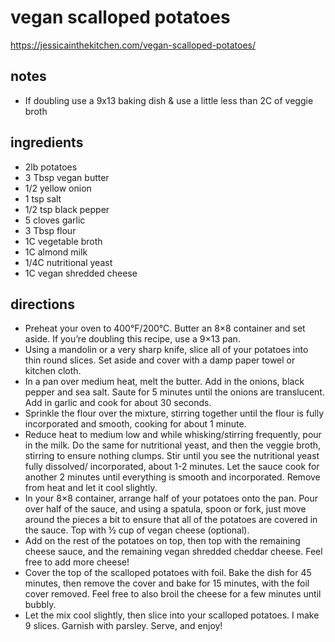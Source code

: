 # vegan scalloped potatoes

https://jessicainthekitchen.com/vegan-scalloped-potatoes/

## notes

- If doubling use a 9x13 baking dish & use a little less than 2C of veggie broth

## ingredients

- 2lb potatoes
- 3 Tbsp vegan butter
- 1/2 yellow onion
- 1 tsp salt
- 1/2 tsp black pepper
- 5 cloves garlic
- 3 Tbsp flour
- 1C vegetable broth
- 1C almond milk
- 1/4C nutritional yeast
- 1C vegan shredded cheese

## directions

- Preheat your oven to 400°F/200°C. Butter an 8×8 container and set aside. If you’re doubling this recipe, use a 9×13 pan.
- Using a mandolin or a very sharp knife, slice all of your potatoes into thin round slices. Set aside and cover with a damp paper towel or kitchen cloth.
- In a pan over medium heat, melt the butter. Add in the onions, black pepper and sea salt. Saute for 5 minutes until the onions are translucent. Add in garlic and cook for about 30 seconds.
- Sprinkle the flour over the mixture, stirring together until the flour is fully incorporated and smooth, cooking for about 1 minute.
- Reduce heat to medium low and while whisking/stirring frequently, pour in the milk. Do the same for nutritional yeast, and then the veggie broth, stirring to ensure nothing clumps. Stir until you see the nutritional yeast fully dissolved/ incorporated, about 1-2 minutes. Let the sauce cook for another 2 minutes until everything is smooth and incorporated. Remove from heat and let it cool slightly.
- In your 8×8 container, arrange half of your potatoes onto the pan. Pour over half of the sauce, and using a spatula, spoon or fork, just move around the pieces a bit to ensure that all of the potatoes are covered in the sauce. Top with ½ cup of vegan cheese (optional).
- Add on the rest of the potatoes on top, then top with the remaining cheese sauce, and the remaining vegan shredded cheddar cheese. Feel free to add more cheese!
- Cover the top of the scalloped potatoes with foil. Bake the dish for 45 minutes, then remove the cover and bake for 15 minutes, with the foil cover removed. Feel free to also broil the cheese for a few minutes until bubbly.
- Let the mix cool slightly, then slice into your scalloped potatoes. I make 9 slices. Garnish with parsley. Serve, and enjoy!
